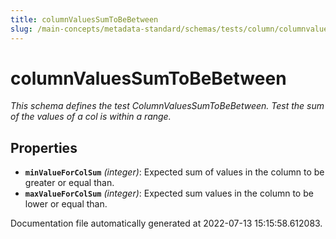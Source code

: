 ```yaml
---
title: columnValuesSumToBeBetween
slug: /main-concepts/metadata-standard/schemas/tests/column/columnvaluessumtobebetween
---
```


# columnValuesSumToBeBetween

*This schema defines the test ColumnValuesSumToBeBetween. Test the sum of the values of a col is within a range.*

## Properties

- **`minValueForColSum`** *(integer)*: Expected sum of values in the column to be greater or equal than.
- **`maxValueForColSum`** *(integer)*: Expected sum values in the column to be lower or equal than.


Documentation file automatically generated at 2022-07-13 15:15:58.612083.
